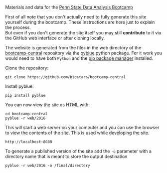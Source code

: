 Materials and data for the [Penn State Data Analysis Bootcamp](https://bootcamp.biostars.io)

First of all note that you don't actually need to fully generate this site yourself during
the bootcamp. These instructions are here just to explain the process.  
But even if you don't generate the site itself you may still **contribute** to it 
via the GitHub web interface or after cloning locally.

The website 
is generated from the files in the  web directory of the [bootcamp-central](https://github.com/biostars/bootcamp-central) repository 
via the [pyblue][pyblue] python package. 
For it work you would need to have both `Python` and the [pip package manager][pip] installed.

Clone the repository:

    git clone https://github.com/biostars/bootcamp-central
    
Install pyblue:

    pip install pyblue


You can now view the site as HTML with:

    cd bootcamp-central
    pyblue -r web/2016 
    
This will start a web server on your computer and you can use the browser
to view the contents of the site. This is used while developing the site.

    http://localhost:8080

To generate a published version of the site add the `-o` parameter 
with a directory name that is meant to store the output destination

    pyblue -r web/2016 -o /final/directory


[pyblue]: https://github.com/ialbert/pyblue
[pip]: http://pip.readthedocs.org/en/latest/installing.html#install-pip
